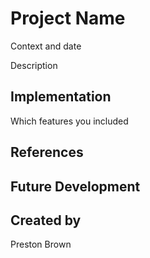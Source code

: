 # Project Name

Context and date

Description


## Implementation

Which features you included


## References


## Future Development


## Created by
Preston Brown
